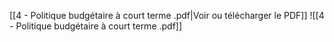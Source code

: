 ﻿[[4 - Politique budgétaire à court terme .pdf|Voir ou télécharger le PDF]]
![[4 - Politique budgétaire à court terme .pdf]]
